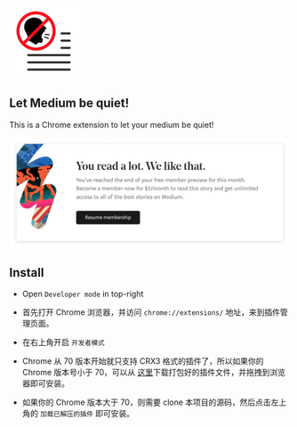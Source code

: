 ![](./doc_imgs/icon128.png)

## Let Medium be quiet!

This is a Chrome extension to let your medium be quiet!

![](./doc_imgs/read-a-lot.png)

## Install

- Open `Developer mode` in top-right
- 首先打开 Chrome 浏览器，并访问 `chrome://extensions/` 地址，来到插件管理页面。
- 在右上角开启 `开发者模式`
- Chrome 从 70 版本开始就只支持 CRX3 格式的插件了，所以如果你的 Chrome 版本号小于 70，可以从 [这里](https://github.com/gongzili456/medium-quiet/releases/download/0.0.1/MediumQuiet-0.0.1.crx)下载打包好的插件文件，并拖拽到浏览器即可安装。

- 如果你的 Chrome 版本大于 70，则需要 clone 本项目的源码，然后点击左上角的 `加载已解压的插件` 即可安装。
